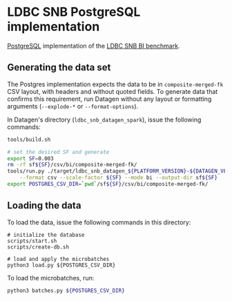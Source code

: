 # LDBC SNB PostgreSQL implementation

[PostgreSQL](https://www.postgresql.org/) implementation of the [LDBC SNB BI benchmark](https://github.com/ldbc/ldbc_snb_docs).

## Generating the data set

The Postgres implementation expects the data to be in `composite-merged-fk` CSV layout, with headers and without quoted fields.
To generate data that confirms this requirement, run Datagen without any layout or formatting arguments (`--explode-*` or `--format-options`).

In Datagen's directory (`ldbc_snb_datagen_spark`), issue the following commands:

```bash
tools/build.sh

# set the desired SF and generate
export SF=0.003
rm -rf sf${SF}/csv/bi/composite-merged-fk/
tools/run.py ./target/ldbc_snb_datagen_${PLATFORM_VERSION}-${DATAGEN_VERSION}.jar -- \
    --format csv --scale-factor ${SF} --mode bi --output-dir sf${SF}
export POSTGRES_CSV_DIR=`pwd`/sf${SF}/csv/bi/composite-merged-fk/
```

## Loading the data

To load the data, issue the following commands in this directory:

```
# initialize the database
scripts/start.sh
scripts/create-db.sh

# load and apply the microbatches
python3 load.py ${POSTGRES_CSV_DIR}
```

To load the microbatches, run:

```bash
python3 batches.py ${POSTGRES_CSV_DIR}
```

